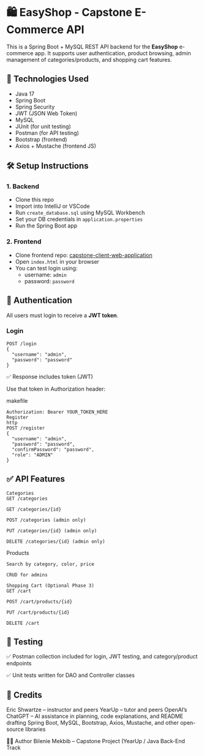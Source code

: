 # 🛍️ EasyShop - Capstone E-Commerce API

This is a Spring Boot + MySQL REST API backend for the **EasyShop** e-commerce app. It supports user authentication, product browsing, admin management of categories/products, and shopping cart features.

## 🚀 Technologies Used
- Java 17
- Spring Boot
- Spring Security
- JWT (JSON Web Token)
- MySQL
- JUnit (for unit testing)
- Postman (for API testing)
- Bootstrap (frontend)
- Axios + Mustache (frontend JS)

## 🛠️ Setup Instructions

### 1. Backend
- Clone this repo
- Import into IntelliJ or VSCode
- Run `create_database.sql` using MySQL Workbench
- Set your DB credentials in `application.properties`
- Run the Spring Boot app

### 2. Frontend
- Clone frontend repo: [capstone-client-web-application](https://github.com/Bilenie/capstone-client-web-application)
- Open `index.html` in your browser
- You can test login using:
  - username: `admin`
  - password: `password`

## 🔐 Authentication

All users must login to receive a **JWT token**.

### Login
```http
POST /login
{
  "username": "admin",
  "password": "password"
}
```
✅ Response includes token (JWT)

Use that token in Authorization header:

makefile
```
Authorization: Bearer YOUR_TOKEN_HERE
Register
http
POST /register
{
  "username": "admin",
  "password": "password",
  "confirmPassword": "password",
  "role": "ADMIN"
}
```
## ✅ API Features
```
Categories
GET /categories

GET /categories/{id}

POST /categories (admin only)

PUT /categories/{id} (admin only)

DELETE /categories/{id} (admin only)
```
Products
```
Search by category, color, price

CRUD for admins

Shopping Cart (Optional Phase 3)
GET /cart

POST /cart/products/{id}

PUT /cart/products/{id}

DELETE /cart
```
## 🧪 Testing

✅ Postman collection included for login, JWT testing, and category/product endpoints

✅ Unit tests written for DAO and Controller classes

## 🙏 Credits

Eric Shwartze – instructor and peers
YearUp – tutor and peers
OpenAI’s ChatGPT – AI assistance in planning, code explanations, and README drafting
Spring Boot, MySQL, Bootstrap, Axios, Mustache, and other open-source libraries

👩‍💻 Author
Bilenie Mekbib – Capstone Project (YearUp / Java Back-End Track
